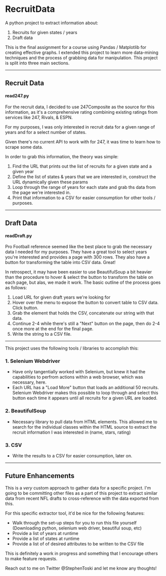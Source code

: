 # RecruitData
A python project to extract information about:
1. Recruits for given states / years
2. Draft data

This is the final assignment for a course using Pandas / Matplotlib for creating effective graphs. I extended this project 
to learn more data-mining techniques and the process of grabbing data for manipulation. This project is split into three main sections.

--------------------
<h2>Recruit Data</h2>
 <h4>read247.py</h4>

For the recruit data, I decided to use 247Composite as the source for this information, as it's a comprehensive rating combining existing ratings from services like 247, Rivals, & ESPN.

For my purposes, I was only interested in recruit data for a given range of years and for a select number of states.

Given there's no current API to work with for 247, it was time to learn how to scrape some data.

In order to grab this information, the theory was simple:

1. Find the URL that prints out the list of recruits for a given state and a given year
2. Define the list of states & years that we are interested in, construct the URL dynamically given these params
3. Loop through the range of years for each state and grab ths data from the page we're interested in.
4. Print that information to a CSV for easier consumption for other tools / purposes.

--------------------
<h2>Draft Data</h2>
<h4>readDraft.py</h4>

Pro Football reference seemed like the best place to grab the necessary data I needed for my purposes. They have a great tool to select years you're interested and provides a page with 300 rows. They also have a button for transforming the table into CSV data. Great! 

In retrospect, it may have been easier to use BeautifulSoup a bit heavier than the procedure to hover & select the button to transform the table on each page, but alas, we made it work. The basic outline of the process goes as follows:

1. Load URL for given draft years we're looking for
2. Hover over the menu to expose the button to convert table to CSV data. Click button.
3. Grab the element that holds the CSV, concatenate our string with that data.
4. Continue 2-4 while there's still a "Next" button on the page, then do 2-4 once more at the end for the final page.
5. Write the string to a CSV file.

--------------------

This project uses the following tools / libraries to accomplish this:

<h3>1. Selenium Webdriver</h3>
<ul>
<li>Have only tangentially worked with Selenium, but knew it had the capabilities to perfrom actions within a web browser, which was necessary, here.</li>
<li>Each URL has a "Load More" button that loads an additional 50 recruits. Selenium Webdriver makes this possible to loop through and select this button each time it appears until all recruits for a given URL are loaded.</li>
</ul>

<h3>2. BeautifulSoup</h3>
<ul>
<li>Necessary library to pull data from HTML elements. This allowed me to search for the individual classes within the HTML source to extract the recruit information I was interested in (name, stars, rating)</li>
 </ul>

<h3>3. CSV</h3>
<ul>
<li>Write the results to a CSV for easier consumption, later on.</li>
</ul>

---------------------

<h2> Future Enhancements </h2>
This is a <i>very</i> custom approach to gather data for a specific project. I'm going to be committing other files as a part of this project to extract similar data from recent NFL drafts to cross-reference with the data exported from this.

For this specific extractor tool, it'd be nice for the following features:
<ul>
  <li>Walk through the set-up steps for you to run this file yourself (Downloading python, selenium web driver, beautiful soup, etc)</li>
  <li>Provide a list of years at runtime</li>
  <li>Provide a list of states at runtime</li>
  <li>Provide a list of of desired attributes to be written to the CSV file</li>
</ul>

This is definitely a work in progress and something that I encourage others to make feature requests.

Reach out to me on Twitter @StephenToski and let me know any thoughts!
